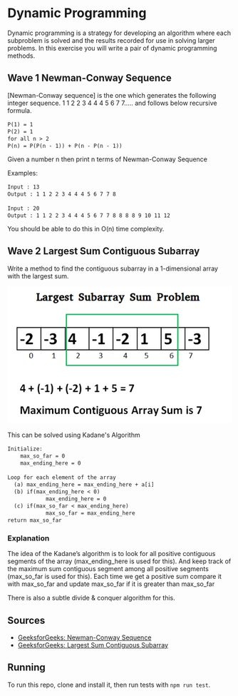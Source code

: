 # Dynamic Programming

Dynamic programming is a strategy for developing an algorithm where each subproblem is solved and the results recorded for use in solving larger problems.  In this exercise you will write a pair of dynamic programming methods.

## Wave 1 Newman-Conway Sequence

[Newman-Conway sequence] is the one which generates the following integer sequence.  1 1 2 2 3 4 4 4 5 6 7 7….. and follows below recursive formula.

```
P(1) = 1
P(2) = 1
for all n > 2
P(n) = P(P(n - 1)) + P(n - P(n - 1))
```

Given a number n then print n terms of Newman-Conway Sequence

Examples:

```
Input : 13
Output : 1 1 2 2 3 4 4 4 5 6 7 7 8

Input : 20
Output : 1 1 2 2 3 4 4 4 5 6 7 7 8 8 8 8 9 10 11 12
```

You should be able to do this in O(n) time complexity.

## Wave 2 Largest Sum Contiguous Subarray

Write a method to find the contiguous subarray in a 1-dimensional array with the largest sum.

![Largest subarray](images/kadane-Algorithm.png)

This can be solved using Kadane's Algorithm

```
Initialize:
    max_so_far = 0
    max_ending_here = 0

Loop for each element of the array
  (a) max_ending_here = max_ending_here + a[i]
  (b) if(max_ending_here < 0)
            max_ending_here = 0
  (c) if(max_so_far < max_ending_here)
            max_so_far = max_ending_here
return max_so_far
```

### Explanation

The idea of the Kadane’s algorithm is to look for all positive contiguous segments of the array (max_ending_here is used for this). And keep track of the maximum sum contiguous segment among all positive segments (max_so_far is used for this). Each time we get a positive sum compare it with max_so_far and update max_so_far if it is greater than max_so_far

There is also a subtle divide & conquer algorithm for this.

## Sources

- [GeeksforGeeks: Newman-Conway Sequence](https://www.geeksforgeeks.org/newman-conway-sequence/)
- [GeeksforGeeks: Largest Sum Contiguous Subarray](https://www.geeksforgeeks.org/largest-sum-contiguous-subarray/)


## Running 
To run this repo, clone and install it, then run tests with `npm run test`.
